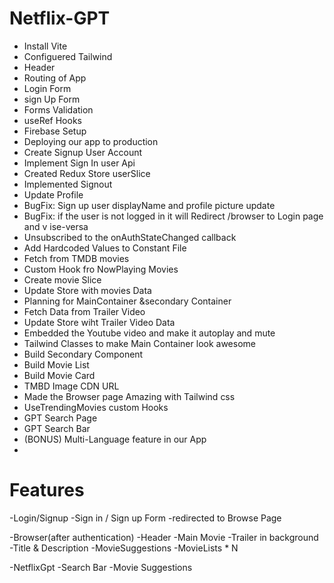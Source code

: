 <!-- Project Started on 15Feb -->
# Netflix-GPT

- Install Vite
- Configuered Tailwind
- Header
- Routing of App
- Login Form
- sign Up Form
- Forms Validation
- useRef Hooks
- Firebase Setup
- Deploying our app to production
- Create Signup User Account
- Implement Sign In user Api
- Created Redux Store userSlice
- Implemented Signout
- Update Profile
- BugFix: Sign up user displayName and profile picture update
- BugFix: if the user is not logged in it will  Redirect /browser to Login page and v ise-versa
- Unsubscribed to the onAuthStateChanged callback
- Add Hardcoded Values to Constant File
- Fetch from TMDB movies
- Custom Hook fro NowPlaying Movies
- Create movie Slice
- Update Store with movies Data
- Planning for MainContainer &secondary Container
- Fetch Data from Trailer Video
- Update Store wiht Trailer Video Data
- Embedded the Youtube video and make it autoplay and mute
- Tailwind Classes to make Main Container look awesome
- Build Secondary Component
- Build Movie List
- Build Movie Card
- TMBD Image CDN URL
- Made the Browser page Amazing with Tailwind css 
- UseTrendingMovies custom Hooks
- GPT Search Page
- GPT Search Bar
- (BONUS) Multi-Language feature in our App
- 





# Features

-Login/Signup
 -Sign in / Sign up Form
 -redirected to Browse Page

-Browser(after authentication)
    -Header
    -Main Movie
        -Trailer in background
        -Title & Description
        -MovieSuggestions
            -MovieLists * N

-NetflixGpt
    -Search Bar
    -Movie Suggestions

  


